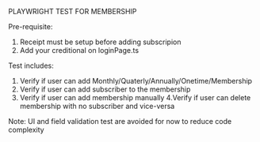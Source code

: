 PLAYWRIGHT TEST FOR MEMBERSHIP 

Pre-requisite:

1. Receipt must be setup before adding subscripion 
2. Add your creditional on loginPage.ts

Test includes:
1. Verify if user can add Monthly/Quaterly/Annually/Onetime/Membership
2. Verify if user can add subscriber to the membership
3. Verify if user can add membership manually 
4.Verify if user can delete membership with no subscriber and vice-versa 

Note: UI and field validation test are avoided for now to reduce code complexity 